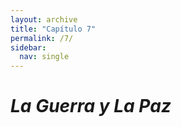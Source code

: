 ```yaml
---
layout: archive
title: "Capítulo 7"
permalink: /7/
sidebar:
  nav: single
---
```


# _La Guerra y La Paz_
<!---
%


## El chiste:

_- ¡Soldado Miralles!   
\- ¡Sí, mi capitán!    
\- No lo vi ayer en la prueba de camuflaje.    
\- ¡Gracias, mi capitán!_    


## El trabalenguas:

_Tres tristes tigres tragaban trigo   
en tres tristes trastos sentados tras un trigal.   
Sentados tras un trigal, en tres tristes trastos   
tragaban trigo tres tristes tigres._    


## El refrán:

_Sobre gustos, no hay nada escrito._


## La frase hecha (idiom):

_Echar agua al mar. (To do something pointless / To put a drop in the bucket)_

-->
